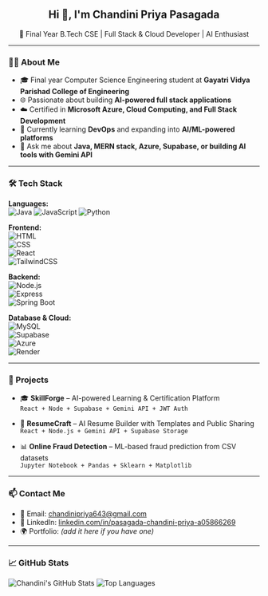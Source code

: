 <h2 align="center">Hi 👋, I'm Chandini Priya Pasagada</h2>
<p align="center">🚀 Final Year B.Tech CSE | Full Stack & Cloud Developer | AI Enthusiast</p>

---

### 👩‍💻 About Me

- 🎓 Final year Computer Science Engineering student at **Gayatri Vidya Parishad College of Engineering**  
- 🌐 Passionate about building **AI-powered full stack applications**  
- ☁️ Certified in **Microsoft Azure, Cloud Computing, and Full Stack Development**  
- 🧠 Currently learning **DevOps** and expanding into **AI/ML-powered platforms**  
- 💬 Ask me about **Java, MERN stack, Azure, Supabase, or building AI tools with Gemini API**  

---

### 🛠️ Tech Stack

**Languages:**  
![Java](https://img.shields.io/badge/Java-007396?style=flat&logo=java&logoColor=white) 
![JavaScript](https://img.shields.io/badge/JavaScript-F7DF1E?style=flat&logo=javascript&logoColor=black) 
![Python](https://img.shields.io/badge/Python-3776AB?style=flat&logo=python&logoColor=white)

**Frontend:**  
![HTML](https://img.shields.io/badge/HTML5-E34F26?style=flat&logo=html5&logoColor=white)  
![CSS](https://img.shields.io/badge/CSS3-1572B6?style=flat&logo=css3&logoColor=white)  
![React](https://img.shields.io/badge/React-20232A?style=flat&logo=react&logoColor=61DAFB)  
![TailwindCSS](https://img.shields.io/badge/TailwindCSS-38B2AC?style=flat&logo=tailwind-css&logoColor=white)

**Backend:**  
![Node.js](https://img.shields.io/badge/Node.js-339933?style=flat&logo=nodedotjs&logoColor=white)  
![Express](https://img.shields.io/badge/Express.js-000000?style=flat&logo=express&logoColor=white)  
![Spring Boot](https://img.shields.io/badge/Spring_Boot-6DB33F?style=flat&logo=spring-boot&logoColor=white)

**Database & Cloud:**  
![MySQL](https://img.shields.io/badge/MySQL-005C84?style=flat&logo=mysql&logoColor=white)  
![Supabase](https://img.shields.io/badge/Supabase-3ECF8E?style=flat&logo=supabase&logoColor=white)  
![Azure](https://img.shields.io/badge/Azure-0089D6?style=flat&logo=microsoft-azure&logoColor=white)  
![Render](https://img.shields.io/badge/Render-46E3B7?style=flat&logo=render&logoColor=black)

---

### 💼 Projects

- 🎓 **SkillForge** – AI-powered Learning & Certification Platform  
  `React + Node + Supabase + Gemini API + JWT Auth`

- 🧾 **ResumeCraft** – AI Resume Builder with Templates and Public Sharing  
  `React + Node.js + Gemini API + Supabase Storage`

- 📊 **Online Fraud Detection** – ML-based fraud prediction from CSV datasets  
  `Jupyter Notebook + Pandas + Sklearn + Matplotlib`

---

### 📫 Contact Me

- 📧 Email: [chandinipriya643@gmail.com](mailto:chandinipriya643@gmail.com)  
- 💼 LinkedIn: [linkedin.com/in/pasagada-chandini-priya-a05866269](https://linkedin.com/in/pasagada-chandini-priya-a05866269)  
- 🌍 Portfolio: *(add it here if you have one)*

---

### 📈 GitHub Stats

![Chandini's GitHub Stats](https://github-readme-stats.vercel.app/api?username=Chandinipriya6&show_icons=true&theme=radical)
![Top Languages](https://github-readme-stats.vercel.app/api/top-langs/?username=Chandinipriya6&layout=compact&theme=radical)
